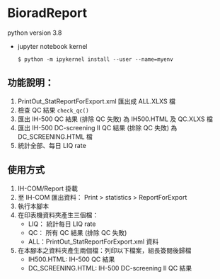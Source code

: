 # BioradReport

python version 3.8

- jupyter notebook kernel

  ```
  $ python -m ipykernel install --user --name=myenv
  ```

## 功能說明：

1. PrintOut_StatReportForExport.xml 匯出成 ALL.XLXS 檔
1. 檢查 QC 結果 `check_qc()`
1. 匯出 IH-500 QC 結果 (排除 QC 失敗) 為 IH500.HTML 及 QC.XLXS 檔
1. 匯出 IH-500 DC-screening II QC 結果 (排除 QC 失敗) 為 DC_SCREENING.HTML 檔
1. 統計全部、每日 LIQ rate 


## 使用方式

1. IH-COM/Report 掛載
1. 至 IH-COM 匯出資料： Print > statistics > ReportForExport
1. 執行本腳本
1. 在印表機資料夾產生三個檔：
    - LIQ： 統計每日 LIQ rate
    - QC： 所有 QC 結果 (排除 QC 失敗)
    - ALL：PrintOut_StatReportForExport.xml 資料
1. 在本腳本之資料夾產生兩個檔：列印以下檔案，組長簽閱後歸檔
    - IH500.HTML: IH-500 QC 結果
    - DC_SCREENING.HTML: IH-500 DC-screening II QC 結果